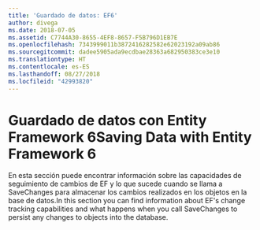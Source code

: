 ```yaml
---
title: 'Guardado de datos: EF6'
author: divega
ms.date: 2018-07-05
ms.assetid: C7744A30-8655-4EF8-8657-F5B796D1EB7E
ms.openlocfilehash: 7343999011b3872416282582e62023192a09ab86
ms.sourcegitcommit: dadee5905ada9ecdbae28363a682950383ce3e10
ms.translationtype: HT
ms.contentlocale: es-ES
ms.lasthandoff: 08/27/2018
ms.locfileid: "42993820"
---
```

# <a name="saving-data-with-entity-framework-6"></a><span data-ttu-id="56649-102">Guardado de datos con Entity Framework 6</span><span class="sxs-lookup"><span data-stu-id="56649-102">Saving Data with Entity Framework 6</span></span>

<span data-ttu-id="56649-103">En esta sección puede encontrar información sobre las capacidades de seguimiento de cambios de EF y lo que sucede cuando se llama a SaveChanges para almacenar los cambios realizados en los objetos en la base de datos.</span><span class="sxs-lookup"><span data-stu-id="56649-103">In this section you can find information about EF's change tracking capabilities and what happens when you call SaveChanges to persist any changes to objects into the database.</span></span>
